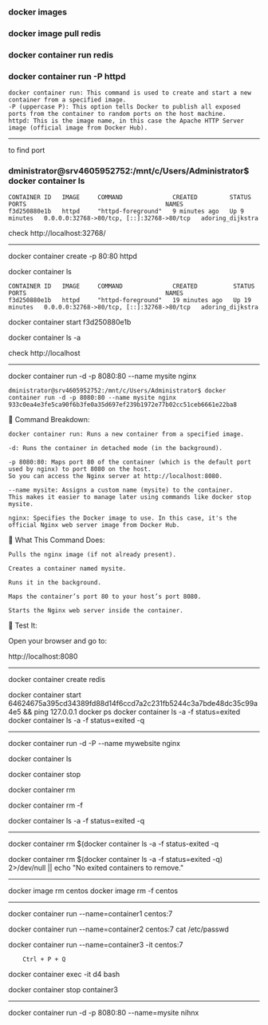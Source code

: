### docker images

### docker image pull redis

### docker container run redis

### docker container run -P httpd


    docker container run: This command is used to create and start a new container from a specified image.
    -P (uppercase P): This option tells Docker to publish all exposed ports from the container to random ports on the host machine.
    httpd: This is the image name, in this case the Apache HTTP Server image (official image from Docker Hub).
**************
to find port
### dministrator@srv4605952752:/mnt/c/Users/Administrator$ docker container ls
    CONTAINER ID   IMAGE     COMMAND              CREATED         STATUS         PORTS                                       NAMES
    f3d250880e1b   httpd     "httpd-foreground"   9 minutes ago   Up 9 minutes   0.0.0.0:32768->80/tcp, [::]:32768->80/tcp   adoring_dijkstra


check  http://localhost:32768/


***********

docker container create -p 80:80 httpd

docker container ls


    CONTAINER ID   IMAGE     COMMAND              CREATED          STATUS          PORTS                                       NAMES
    f3d250880e1b   httpd     "httpd-foreground"   19 minutes ago   Up 19 minutes   0.0.0.0:32768->80/tcp, [::]:32768->80/tcp   adoring_dijkstra

docker container start f3d250880e1b

docker container ls -a

check  http://localhost


*********

docker container run -d -p 8080:80 --name mysite nginx

    dministrator@srv4605952752:/mnt/c/Users/Administrator$ docker container run -d -p 8080:80 --name mysite nginx
    933c0ea4e3fe5ca90f6b3fe0a35d697ef239b1972e77b02cc51ceb6661e22ba8

🔧 Command Breakdown:

    docker container run: Runs a new container from a specified image.

    -d: Runs the container in detached mode (in the background).

    -p 8080:80: Maps port 80 of the container (which is the default port used by nginx) to port 8080 on the host.
    So you can access the Nginx server at http://localhost:8080.

    --name mysite: Assigns a custom name (mysite) to the container.
    This makes it easier to manage later using commands like docker stop mysite.

    nginx: Specifies the Docker image to use. In this case, it's the official Nginx web server image from Docker Hub.

🧠 What This Command Does:

    Pulls the nginx image (if not already present).

    Creates a container named mysite.

    Runs it in the background.

    Maps the container’s port 80 to your host’s port 8080.

    Starts the Nginx web server inside the container.

📍 Test It:

Open your browser and go to:

http://localhost:8080


************

docker container create redis

docker container start 64624675a395cd34389fd88d14f6ccd7a2c231fb5244c3a7bde48dc35c99a4e5 && ping 127.0.0.1
docker ps
docker container ls -a -f status=exited
docker container ls -a -f status=exited -q
****************

docker container run -d -P --name mywebsite nginx

docker container ls

docker container stop

docker container rm 

docker container rm -f

docker container ls -a -f status=exited -q

**************************
docker container rm $(docker container ls -a -f status-exited -q

docker container rm $(docker container ls -a -f status=exited -q) 2>/dev/null || echo "No exited containers to remove."
****************

docker image rm centos
docker image rm -f centos

*********
docker container run --name=container1 centos:7

docker container run --name=container2 centos:7 cat /etc/passwd

docker container run --name=container3 -it centos:7


        Ctrl + P + Q

docker container exec -it d4 bash

docker container stop container3
********************
docker container run -d -p 8080:80 --name=mysite nihnx
 





